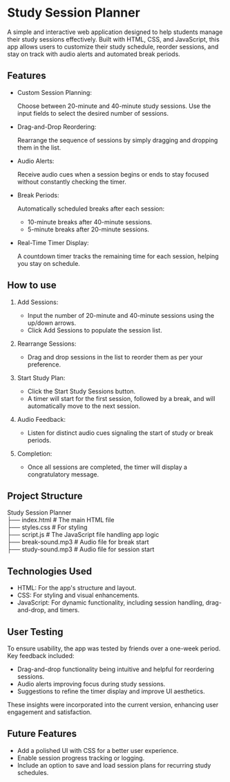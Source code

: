 # Study Session Planner
A simple and interactive web application designed to help students manage their study sessions effectively. Built with HTML, CSS, and JavaScript, this app allows users to customize their study schedule, reorder sessions, and stay on track with audio alerts and automated break periods.

## Features
* Custom Session Planning:

  Choose between 20-minute and 40-minute study sessions. Use the input fields to select the desired number of sessions.

* Drag-and-Drop Reordering:

  Rearrange the sequence of sessions by simply dragging and dropping them in the list.

* Audio Alerts:

  Receive audio cues when a session begins or ends to stay focused without constantly checking the timer.

* Break Periods:

  Automatically scheduled breaks after each session:

  * 10-minute breaks after 40-minute sessions.
  * 5-minute breaks after 20-minute sessions.
* Real-Time Timer Display:

  A countdown timer tracks the remaining time for each session, helping you stay on schedule.

## How to use

1. Add Sessions:

    * Input the number of 20-minute and 40-minute sessions using the up/down arrows.
    * Click Add Sessions to populate the session list.

2. Rearrange Sessions:

    * Drag and drop sessions in the list to reorder them as per your preference.

3. Start Study Plan:

    * Click the Start Study Sessions button.
    * A timer will start for the first session, followed by a break, and will automatically move to the next session.

4. Audio Feedback:

    * Listen for distinct audio cues signaling the start of study or break periods.

5. Completion:

    * Once all sessions are completed, the timer will display a congratulatory message.

## Project Structure

Study Session Planner  
├── index.html        # The main HTML file  
├── styles.css        # For styling  
├── script.js         # The JavaScript file handling app logic  
├── break-sound.mp3   # Audio file for break start   
├── study-sound.mp3   # Audio file for session start

## Technologies Used
* HTML: For the app's structure and layout.
* CSS: For styling and visual enhancements.
* JavaScript: For dynamic functionality, including session handling, drag-and-drop, and timers.

## User Testing
To ensure usability, the app was tested by friends over a one-week period. Key feedback included:

* Drag-and-drop functionality being intuitive and helpful for reordering sessions.
* Audio alerts improving focus during study sessions.
* Suggestions to refine the timer display and improve UI aesthetics.

These insights were incorporated into the current version, enhancing user engagement and satisfaction.

## Future Features
* Add a polished UI with CSS for a better user experience.
* Enable session progress tracking or logging.
* Include an option to save and load session plans for recurring study schedules.


